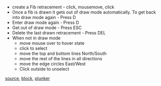 - create a Fib retracement - click, mousemove, click
- Once a fib is drawn it gets out of draw mode automatically. To get back into draw mode again - Press D
- Enter draw mode again - Press D
- Get out of draw mode - Press ESC
- Delete the last drawn retracement - Press DEL
- When not in draw mode
	- move mouse over to hover state
	- click to select
	- move the top and bottom lines North/South
	- move the rest of the lines in all directions
	- move the edge circles East/West
	- Click outside to unselect

[source](https://github.com/rrag/react-stockcharts/blob/master/docs/lib/charts/CandleStickChartWithFibonacciInteractiveIndicator.jsx), [block](http://bl.ocks.org/rrag/82bc46e6566618e429d9), [plunker](http://plnkr.co/edit/gist:82bc46e6566618e429d9?p=preview)
